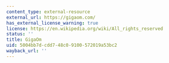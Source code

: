 ```yaml
---
content_type: external-resource
external_url: https://gigaom.com/
has_external_license_warning: true
license: https://en.wikipedia.org/wiki/All_rights_reserved
status: ''
title: GigaOm
uid: 5004bb7d-cdd7-48c0-9100-572019a53bc2
wayback_url: ''
---
```

